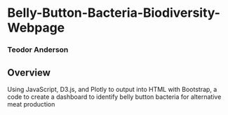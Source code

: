 # Belly-Button-Bacteria-Biodiversity-Webpage
### Teodor Anderson

## Overview
Using JavaScript, D3.js, and Plotly to output into HTML with Bootstrap, a code to create a dashboard to identify belly button bacteria for alternative meat production
